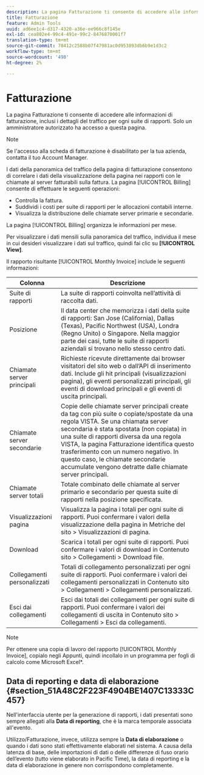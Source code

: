 ```yaml
---
description: La pagina Fatturazione ti consente di accedere alle informazioni di fatturazione, inclusi i dettagli del traffico per ogni suite di rapporti. Solo un amministratore autorizzato ha accesso a questa pagina.
title: Fatturazione
feature: Admin Tools
uuid: ad6ee1c4-d317-4320-a36e-ee966c8f145e
exl-id: cea802e4-99c4-491e-99c2-8476870001f7
translation-type: tm+mt
source-git-commit: 78412c2588b07f47981ac0d953893db6b9e1d3c2
workflow-type: tm+mt
source-wordcount: '498'
ht-degree: 2%

---
```


# Fatturazione

La pagina Fatturazione ti consente di accedere alle informazioni di fatturazione, inclusi i dettagli del traffico per ogni suite di rapporti. Solo un amministratore autorizzato ha accesso a questa pagina.

>[!NOTE]
>
>Se l&#39;accesso alla scheda di fatturazione è disabilitato per la tua azienda, contatta il tuo Account Manager.

I dati della panoramica del traffico della pagina di fatturazione consentono di correlare i dati della visualizzazione della pagina nei rapporti con le chiamate al server fatturabili sulla fattura. La pagina [!UICONTROL Billing] consente di effettuare le seguenti operazioni:

* Controlla la fattura.
* Suddividi i costi per suite di rapporti per le allocazioni contabili interne.
* Visualizza la distribuzione delle chiamate server primarie e secondarie.

La pagina [!UICONTROL Billing] organizza le informazioni per mese.

Per visualizzare i dati mensili sulla panoramica del traffico, individua il mese in cui desideri visualizzare i dati sul traffico, quindi fai clic su **[!UICONTROL View]**.

Il rapporto risultante [!UICONTROL Monthly Invoice] include le seguenti informazioni:

| Colonna | Descrizione |
|--- |--- |
| Suite di rapporti | La suite di rapporti coinvolta nell’attività di raccolta dati. |
| Posizione | Il data center che memorizza i dati della suite di rapporti: San Jose (California), Dallas (Texas), Pacific Northwest (USA), Londra (Regno Unito) o Singapore. Nella maggior parte dei casi, tutte le suite di rapporti aziendali si trovano nello stesso centro dati. |
| Chiamate server principali | Richieste ricevute direttamente dai browser visitatori del sito web o dall’API di inserimento dati. Include gli hit principali (visualizzazioni pagina), gli eventi personalizzati principali, gli eventi di download principali e gli eventi di uscita principali. |
| Chiamate server secondarie | Copie delle chiamate server principali create da tag con più suite o copiate/spostate da una regola VISTA.  Se una chiamata server secondaria è stata spostata (non copiata) in una suite di rapporti diversa da una regola VISTA, la pagina Fatturazione identifica questo trasferimento con un numero negativo. In questo caso, le chiamate secondarie accumulate vengono detratte dalle chiamate server principali. |
| Chiamate server totali | Totale combinato delle chiamate al server primario e secondario per questa suite di rapporti nella posizione specificata. |
| Visualizzazioni pagina | Visualizza la pagina i totali per ogni suite di rapporti. Puoi confermare i valori della visualizzazione della pagina in   Metriche del sito > Visualizzazioni di pagina. |
| Download | Scarica i totali per ogni suite di rapporti. Puoi confermare i valori di download in Contenuto sito > Collegamenti > Download file. |
| Collegamenti personalizzati | Totali di collegamento personalizzati per ogni suite di rapporti. Puoi confermare i valori dei collegamenti personalizzati in Contenuto sito > Collegamenti > Collegamenti personalizzati. |
| Esci dai collegamenti | Esci dai totali dei collegamenti per ogni suite di rapporti. Puoi confermare i valori dei collegamenti di uscita in Contenuto sito > Collegamenti > Esci da collegamenti. |

>[!NOTE]
>
>Per ottenere una copia di lavoro del rapporto [!UICONTROL Monthly Invoice], copialo negli Appunti, quindi incollalo in un programma per fogli di calcolo come Microsoft Excel*.

## Data di reporting e data di elaborazione {#section_51A48C2F223F4904BE1407C13333C457}

Nell&#39;interfaccia utente per la generazione di rapporti, i dati presentati sono sempre allegati alla **Data di reporting**, che è la marca temporale associata all&#39;evento.

Utilizzo/Fatturazione, invece, utilizza sempre la **Data di elaborazione** o quando i dati sono stati effettivamente elaborati nel sistema. A causa della latenza di base, delle importazioni di dati o delle differenze di fuso orario dell’evento (tutto viene elaborato in Pacific Time), la data di reporting e la data di elaborazione in genere non corrispondono completamente.
